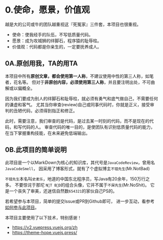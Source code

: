 # 0.使命，愿景，价值观

越是大的公司或牛的团队越重视这『死冤家』三件套，本项目也很重视。

* 使命：使我经手的队伍，不写低质量代码。
* 愿景：成为攻城狮的绊脚石，程序猿的耻辱柱。
* 价值观：代码都是你亲生的，一定要抚养成人。

## 0A.原创用我，TA的用TA

本项目中所有**原创文章，都会使用第一人称**，不建议使用中性的第三人称，如笔者，花名等。
但对于**非原创内容，必须使用第三人称**，并且要注明出处，不可曲解或以偏概全。

因为我们要成为别人的绊脚石和耻辱柱，就必须有勇气和底气做自己，不需要任何的谦虚和客气。
尤其当你审查(review)自己或同事代码时，你就是正义，接受审判的丑陋代码，必须得到指正和修正。

此时，需要注意，我们审查的是代码，是过去某一时刻的代码，而不是现在的代码，和写代码的人。
审查代码的唯一目的，是使团队有识别低质量代码的能力，在当下掌握重构技能，在未来避免低端输出。

## 0B.此项目的简单说明

此项目是一个以MarkDown为核心的知识库，其代号是`JavaCodeReview`，曾用名`JavaCodeSmell`，
因采用了博客形式，就有了个虚拟博主`不错先生`(Mr.NotBad)

`不错先生`本名叫`史麦乐`，地道的中国东北程序员，写Java有20余年，150万行之多。
不要惊诧于那坨 `N🚫T B💩D`的组合头像，它并不属于`不屎先生`(Mr.NoShit)。
它是一个丧失了审美，还迷信自然数`654321`的家伙自己PS的。

若希望参与本项目，简单的提交Issue或PR到Github即可，
进一步互动，看参考[如何参与此项目](docs/02-self-work/sw01-join-this-project.md)。

本项目主要使用了以下技术，特别感谢！

* <https://v2.vuepress.vuejs.org/zh>
* <https://theme-hope.vuejs.press/>
